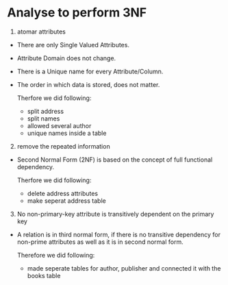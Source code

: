# Analyse to perform 3NF

1. atomar attributes

- There are only Single Valued Attributes.
- Attribute Domain does not change.
- There is a Unique name for every Attribute/Column.
- The order in which data is stored, does not matter.

    Therfore we did following:
    - split address
    - split names
    - allowed several author
    - unique names inside a table

2. remove the repeated information

- Second Normal Form (2NF) is based on the concept of full functional dependency.

    Therfore we did following:
    - delete address attributes
    - make seperat address table

3. No non-primary-key attribute is transitively dependent on the primary key

- A relation is in third normal form, if there is no transitive dependency for non-prime attributes as well as it is in second normal form.

    Therefore we did following:
    - made seperate tables for author, publisher and connected it with the books table
